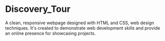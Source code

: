 # Discovery_Tour
A clean, responsive webpage designed with HTML and CSS, web design techniques. It's created to demonstrate web development skills and provide an online presence for showcasing projects.
